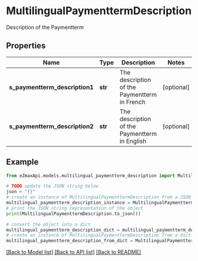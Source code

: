 # MultilingualPaymenttermDescription

Description of the Paymentterm

## Properties

Name | Type | Description | Notes
------------ | ------------- | ------------- | -------------
**s_paymentterm_description1** | **str** | The description of the Paymentterm in French | [optional] 
**s_paymentterm_description2** | **str** | The description of the Paymentterm in English | [optional] 

## Example

```python
from eZmaxApi.models.multilingual_paymentterm_description import MultilingualPaymenttermDescription

# TODO update the JSON string below
json = "{}"
# create an instance of MultilingualPaymenttermDescription from a JSON string
multilingual_paymentterm_description_instance = MultilingualPaymenttermDescription.from_json(json)
# print the JSON string representation of the object
print(MultilingualPaymenttermDescription.to_json())

# convert the object into a dict
multilingual_paymentterm_description_dict = multilingual_paymentterm_description_instance.to_dict()
# create an instance of MultilingualPaymenttermDescription from a dict
multilingual_paymentterm_description_from_dict = MultilingualPaymenttermDescription.from_dict(multilingual_paymentterm_description_dict)
```
[[Back to Model list]](../README.md#documentation-for-models) [[Back to API list]](../README.md#documentation-for-api-endpoints) [[Back to README]](../README.md)


